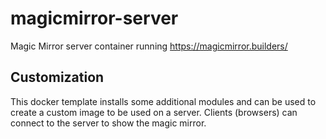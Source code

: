 # magicmirror-server
Magic Mirror server container running https://magicmirror.builders/

## Customization
This docker template installs some additional modules and can be used to create a custom image to be used on a
server. Clients (browsers) can connect to the server to show the magic mirror.
